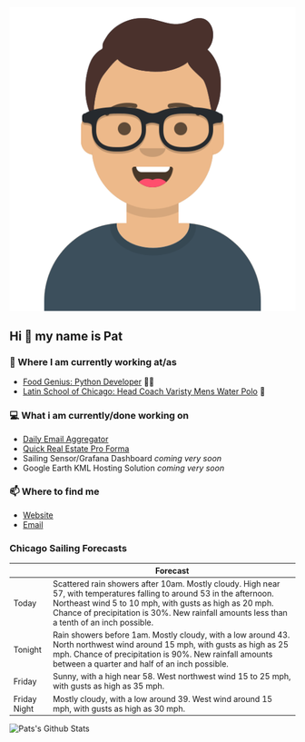 [![Social banner for p-j-falconer](https://raw.githubusercontent.com/P-J-FALCONER/P-J-FALCONER/master/assets/avataaars.svg)](https://patfalconer.com/)
## Hi :wave: my name is Pat

### 💼 Where I am currently working at/as
- [Food Genius: Python Developer](https://getfoodgenius.com/) 🍔🐍
- [Latin School of Chicago: Head Coach Varisty Mens Water Polo](https://www.latinschool.org/) 🤽


### 💻 What i am currently/done working on
 - [Daily Email Aggregator](https://github.com/P-J-FALCONER/dott_daily_mail)
 - [Quick Real Estate Pro Forma](https://github.com/P-J-FALCONER/henry)
 - Sailing Sensor/Grafana Dashboard *coming very soon*
 - Google Earth KML Hosting Solution *coming very soon*

### 📫 Where to find me
 - [Website](https://patfalconer.com/)
 - [Email](mailto:patrick.j.falconer@gmail.com)


### Chicago Sailing Forecasts
|   | Forecast  |
|---|---|
| Today | Scattered rain showers after 10am. Mostly cloudy. High near 57, with temperatures falling to around 53 in the afternoon. Northeast wind 5 to 10 mph, with gusts as high as 20 mph. Chance of precipitation is 30%. New rainfall amounts less than a tenth of an inch possible. |
| Tonight | Rain showers before 1am. Mostly cloudy, with a low around 43. North northwest wind around 15 mph, with gusts as high as 25 mph. Chance of precipitation is 90%. New rainfall amounts between a quarter and half of an inch possible. |
| Friday | Sunny, with a high near 58. West northwest wind 15 to 25 mph, with gusts as high as 35 mph. |
| Friday Night | Mostly cloudy, with a low around 39. West wind around 15 mph, with gusts as high as 30 mph. |

![Pats's Github Stats](https://github-readme-stats.vercel.app/api?username=p-j-falconer&show_icons=true&theme=radical)
